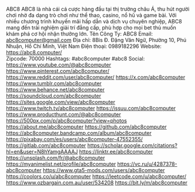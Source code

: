ABC8
ABC8 là nhà cái cá cược hàng đầu tại thị trường châu Á, thu hút người chơi nhờ đa dạng trò chơi như thể thao, casino, nổ hũ và game bài. Với nhiều chương trình khuyến mãi hấp dẫn và dịch vụ chuyên nghiệp, ABC8 mang đến trải nghiệm giải trí đẳng cấp, phù hợp cho mọi bet thủ muốn khám phá cơ hội nhận thưởng lớn.
Tên Công Ty: ABC8
Email: abc8computer@gmail.com
Địa chỉ: 8Bis Đ. Đặng Văn Ngữ, Phường 10, Phú Nhuận, Hồ Chí Minh, Việt Nam
Điện thoại: 0989182296
Website: https://abc8.computer/  
Zipcode:  70000
Hashtags: #abc8computer #abc8
Social:
https://www.youtube.com/@abc8computer
https://www.pinterest.com/abc8computer/
https://www.reddit.com/user/abc8computer/
https://x.com/abc8computer
https://www.tumblr.com/abc8computer
https://www.behance.net/abc8computer
https://soundcloud.com/abc8computer
https://sites.google.com/view/abc8computer
https://www.twitch.tv/abc8computer
https://issuu.com/abc8computer
https://www.producthunt.com/@abc8computer
https://500px.com/p/abc8computer?view=photos
https://about.me/abc8computer
https://github.com/abc8computer
https://abc8computer.bandcamp.com/album/abc8computer
https://pixabay.com/es/users/abc8computer-47552355/
https://gitlab.com/abc8computer
https://scholar.google.com/citations?hl=en&user=N8hYamgAAAAJ
https://linktr.ee/abc8computer
https://unsplash.com/fr/@abc8computer
https://myanimelist.net/profile/abc8computer
https://vc.ru/u/4287378-abc8computer
https://www.gta5-mods.com/users/abc8computer
https://coolors.co/u/abc8computer
https://leetcode.com/u/abc8computer/
https://www.ozbargain.com.au/user/534208
https://bit.ly/m/abc8computer